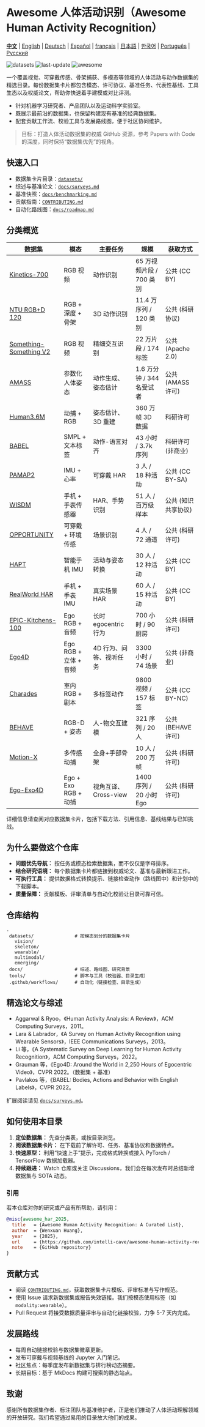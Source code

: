 # Awesome 人体活动识别（Awesome Human Activity Recognition）

[**中文**](README.zh.md) | [English](../README.md) | [Deutsch](README.de.md) | [Español](README.es.md) | [français](README.fr.md) | [日本語](README.ja.md) | [한국어](README.ko.md) | [Português](README.pt.md) | [Русский](README.ru.md)

![datasets](https://img.shields.io/badge/datasets-40%2B-brightgreen) ![last-update](https://img.shields.io/badge/last_update-2024Q2-blue) ![awesome](https://img.shields.io/badge/list-awesome-critical)

一个覆盖视觉、可穿戴传感、骨架捕获、多模态等领域的人体活动与动作数据集的精选目录。每份数据集卡片都包含模态、许可协议、基准任务、代表性基线、工具生态以及权威论文，帮助你快速着手建模或对比评测。

- 针对机器学习研究者、产品团队以及运动科学实验室。
- 既展示最前沿的数据集，也保留构建现有基准的经典数据集。
- 配套贡献工作流、校验工具与发展路线图，便于社区协同维护。

> 目标：打造人体活动数据集的权威 GitHub 资源，参考 Papers with Code 的深度，同时保持“数据集优先”的视角。

## 快速入口
- 数据集卡片目录：[`datasets/`](../datasets/)
- 综述与基准论文：[`docs/surveys.md`](../docs/surveys.md)
- 基准快照：[`docs/benchmarking.md`](../docs/benchmarking.md)
- 贡献指南：[`CONTRIBUTING.md`](../CONTRIBUTING.md)
- 自动化路线图：[`docs/roadmap.md`](../docs/roadmap.md)

## 分类概览

| 数据集 | 模态 | 主要任务 | 规模 | 获取方式 |
| --- | --- | --- | --- | --- |
| [Kinetics-700](../datasets/vision/kinetics-700.md) | RGB 视频 | 动作识别 | 65 万视频片段 / 700 类别 | 公共 (CC BY) |
| [NTU RGB+D 120](../datasets/vision/ntu-rgbd-120.md) | RGB + 深度 + 骨架 | 3D 动作识别 | 11.4 万序列 / 120 类别 | 公共 (科研协议) |
| [Something-Something V2](../datasets/vision/something-something-v2.md) | RGB 视频 | 精细交互识别 | 22 万片段 / 174 标签 | 公共 (Apache 2.0) |
| [AMASS](../datasets/skeleton/amass.md) | 参数化人体姿态 | 动作生成、姿态估计 | 1.6 万分钟 / 344 名受试者 | 公共 (AMASS 许可) |
| [Human3.6M](../datasets/skeleton/human36m.md) | 动捕 + RGB | 姿态估计、3D 重建 | 360 万帧 3D 数据 | 科研许可 |
| [BABEL](../datasets/skeleton/babel.md) | SMPL + 文本标签 | 动作-语言对齐 | 43 小时 / 3.7k 序列 | 科研许可 (非商业) |
| [PAMAP2](../datasets/wearable/pamap2.md) | IMU + 心率 | 可穿戴 HAR | 3 人 / 18 种活动 | 公共 (CC BY-SA) |
| [WISDM](../datasets/wearable/wisdm.md) | 手机 + 手表传感器 | HAR、手势识别 | 51 人 / 百万级样本 | 公共 (知识共享协议) |
| [OPPORTUNITY](../datasets/wearable/opportunity.md) | 可穿戴 + 环境传感 | 场景识别 | 4 人 / 72 通道 | 公共 (科研许可) |
| [HAPT](../datasets/wearable/hapt.md) | 智能手机 IMU | 活动与姿态转换 | 30 人 / 12 种活动 | 公共 (CC BY) |
| [RealWorld HAR](../datasets/wearable/realworld-har.md) | 手机 + 手表 IMU | 真实场景 HAR | 60 人 / 15 种活动 | 公共 (CC BY) |
| [EPIC-Kitchens-100](../datasets/multimodal/epic-kitchens-100.md) | Ego RGB + 音频 | 长时 egocentric 行为 | 700 小时 / 90 厨房 | 公共 (科研许可) |
| [Ego4D](../datasets/multimodal/ego4d.md) | Ego RGB + 立体 + 音频 | 4D 行为、问答、视听任务 | 3300 小时 / 74 场景 | 公共 (非商业) |
| [Charades](../datasets/multimodal/charades.md) | 室内 RGB + 剧本 | 多标签动作 | 9800 视频 / 157 标签 | 公共 (CC BY-NC) |
| [BEHAVE](../datasets/emerging/behave.md) | RGB-D + 姿态 | 人-物交互建模 | 321 序列 / 20 人 | 公共 (BEHAVE 许可) |
| [Motion-X](../datasets/emerging/motion-x.md) | 多传感动捕 | 全身+手部骨架 | 10 人 / 200 万帧 | 公共 (科研许可) |
| [Ego-Exo4D](../datasets/emerging/ego-exo4d.md) | Ego + Exo RGB + 动捕 | 视角互译、Cross-view | 1400 序列 / 20 小时 Ego | 公共 (科研许可) |

详细信息请查阅对应数据集卡片，包括下载方法、引用信息、基线结果与已知挑战。

## 为什么要做这个仓库
- **问题优先导航：** 按任务或模态检索数据集，而不仅仅是字母排序。
- **结合研究语境：** 每个数据集卡片都链接到权威论文、基准与最新跟进工作。
- **可执行工具：** 提供数据格式转换提示、链接检查动作（路线图中）和计划中的下载脚本。
- **质量保障：** 贡献模板、评审清单与自动化校验让目录可靠可信。

## 仓库结构
```
.
 datasets/               # 按模态划分的数据集卡片
   vision/
   skeleton/
   wearable/
   multimodal/
   emerging/
 docs/                   # 综述、路线图、研究背景
 tools/                  # 脚本与工具（校验器、目录生成）
 .github/workflows/      # 自动化（链接检查、目录生成）
```

## 精选论文与综述
- Aggarwal & Ryoo，《Human Activity Analysis: A Review》，ACM Computing Surveys，2011。
- Lara & Labrador，《A Survey on Human Activity Recognition using Wearable Sensors》，IEEE Communications Surveys，2013。
- Li 等，《A Systematic Survey on Deep Learning for Human Activity Recognition》，ACM Computing Surveys，2022。
- Grauman 等，《Ego4D: Around the World in 2,250 Hours of Egocentric Video》，CVPR 2022。（数据集 + 基准）
- Pavlakos 等，《BABEL: Bodies, Actions and Behavior with English Labels》，CVPR 2022。

扩展阅读请见 [`docs/surveys.md`](../docs/surveys.md)。

## 如何使用本目录
1. **定位数据集：** 先查分类表，或按目录浏览。
2. **阅读数据集卡片：** 在下载前了解许可、任务、基准协议和数据特点。
3. **快速原型：** 利用“快速上手”提示，完成格式转换或接入 PyTorch / TensorFlow 数据加载器。
4. **持续跟进：** Watch 仓库或关注 Discussions，我们会在每次发布时总结新增数据集与 SOTA 动态。

### 引用
若本仓库对你的研究或产品有所帮助，请引用：

```bibtex
@misc{awesome_har_2025,
  title   = {Awesome Human Activity Recognition: A Curated List},
  author  = {Wenxuan Huang},
  year    = {2025},
  url     = {https://github.com/intelli-cave/awesome-human-activity-recognition},
  note    = {GitHub repository}
}
```

## 贡献方式
- 阅读 [`CONTRIBUTING.md`](../CONTRIBUTING.md)，获取数据集卡片模板、评审标准与写作规范。
- 使用 Issue 请求新数据集或报告失效链接。我们按模态使用标签（如 `modality:wearable`）。
- Pull Request 将接受数据质量评审与自动化链接校验，力争 5-7 天内完成。

## 发展路线
- 每周自动链接校验与数据集徽章更新。
- 发布可穿戴与视频基线的 Jupyter 入门笔记。
- 社区焦点：每季度发布新数据集与排行榜动态摘要。
- 长期目标：基于 MkDocs 构建可搜索的静态站点。

## 致谢
感谢所有数据集作者、标注团队与基准维护者，正是他们推动了人体活动理解领域的开放研究。我们希望通过易用的目录放大他们的成果。
